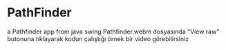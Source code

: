 # PathFinder
a Pathfinder app from java swing
Pathfinder.webm dosyasında "View raw" butonuna tıklayarak kodun çalıştığı örnek bir video görebilirsiniz 
